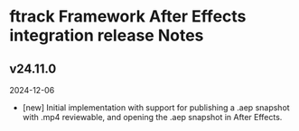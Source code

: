 # ftrack Framework After Effects integration release Notes


## v24.11.0
2024-12-06

* [new] Initial implementation with support for publishing a .aep snapshot with .mp4 reviewable, and opening the .aep snapshot in After Effects.
